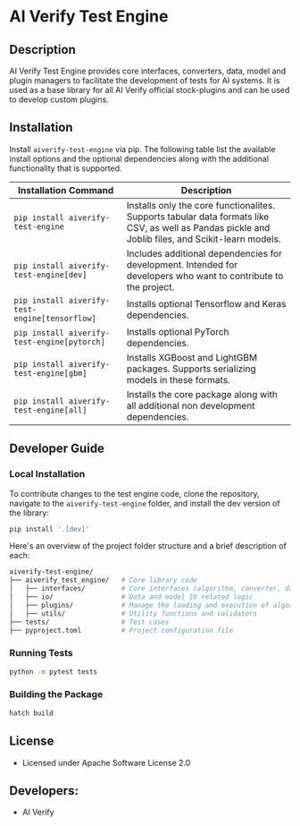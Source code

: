 # AI Verify Test Engine

## Description

AI Verify Test Engine provides core interfaces, converters, data, model and plugin managers to facilitate the development of tests for AI systems. It is used as a base library for all AI Verify official stock-plugins and can be used to develop custom plugins.

## Installation

Install `aiverify-test-engine` via pip. The following table list the available install options and the optional dependencies along with the additional functionality that is supported.

| Installation Command                           | Description                                                                                                                                        |
| ---------------------------------------------- | -------------------------------------------------------------------------------------------------------------------------------------------------- |
| `pip install aiverify-test-engine`             | Installs only the core functionalites. Supports tabular data formats like CSV, as well as Pandas pickle and Joblib files, and Scikit-learn models. |
| `pip install aiverify-test-engine[dev]`        | Includes additional dependencies for development. Intended for developers who want to contribute to the project.                                   |
| `pip install aiverify-test-engine[tensorflow]` | Installs optional Tensorflow and Keras dependencies.                                                                                               |
| `pip install aiverify-test-engine[pytorch]`    | Installs optional PyTorch dependencies.                                                                                                            |
| `pip install aiverify-test-engine[gbm]`        | Installs XGBoost and LightGBM packages. Supports serializing models in these formats.                                                              |
| `pip install aiverify-test-engine[all]`        | Installs the core package along with all additional non development dependencies.                                                                  |

## Developer Guide

### Local Installation

To contribute changes to the test engine code, clone the repository, navigate to the `aiverify-test-engine` folder, and install the dev version of the library:

```bash
pip install '.[dev]'
```

Here's an overview of the project folder structure and a brief description of each:

```bash
aiverify-test-engine/
├── aiverify_test_engine/   # Core library code
│   ├── interfaces/         # Core interfaces (algorithm, converter, data, model, pipeline, serializer, plugin)
│   ├── io/                 # Data and model IO related logic
│   ├── plugins/            # Manage the loading and execution of algorithm, data, model, pipeline and plugins
│   ├── utils/              # Utility functions and validators
├── tests/                  # Test cases
├── pyproject.toml          # Project configuration file
```

### Running Tests

```bash
python -m pytest tests
```

### Building the Package

```bash
hatch build
```

## License

- Licensed under Apache Software License 2.0

## Developers:

- AI Verify
